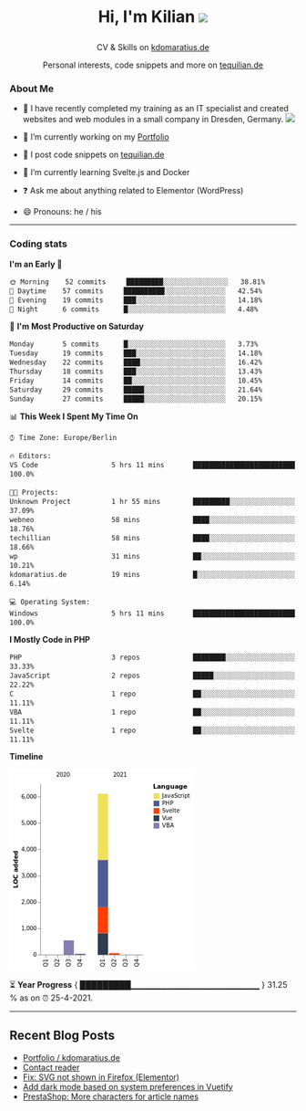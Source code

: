 # <p align="center"> Hi, I'm Kilian <img src="https://github.com/TheDudeThatCode/TheDudeThatCode/blob/master/Assets/wave.gif" width="29px"></p>
<p align="center">CV & Skills on <a href="https://kdomaratius.de">kdomaratius.de</a></p>
<p align="center">Personal interests, code snippets and more on <a href="https://tequilian.de">tequilian.de</a></p>

### About Me
- 🏦 I have recently completed my training as an IT specialist and created websites and web modules in a small company in Dresden, Germany.
      <img src="https://media.giphy.com/media/WUlplcMpOCEmTGBtBW/giphy.gif" width="30">

- 🔭 I’m currently working on my [Portfolio](https://github.com/despokd/portfolio)  
- 📝 I post code snippets on [tequilian.de](https://tequilian.de/snippets/)
- 🌱 I’m currently learning  Svelte.js and Docker 
- ❓ Ask me about anything related to Elementor (WordPress)  
- 😄 Pronouns: he / his  

---

### Coding stats

<!--START_SECTION:waka-->
**I'm an Early 🐤** 

```text
🌞 Morning    52 commits     █████████░░░░░░░░░░░░░░░░   38.81% 
🌆 Daytime    57 commits     ██████████░░░░░░░░░░░░░░░   42.54% 
🌃 Evening    19 commits     ███░░░░░░░░░░░░░░░░░░░░░░   14.18% 
🌙 Night      6 commits      █░░░░░░░░░░░░░░░░░░░░░░░░   4.48%

```
📅 **I'm Most Productive on Saturday** 

```text
Monday       5 commits      █░░░░░░░░░░░░░░░░░░░░░░░░   3.73% 
Tuesday      19 commits     ███░░░░░░░░░░░░░░░░░░░░░░   14.18% 
Wednesday    22 commits     ████░░░░░░░░░░░░░░░░░░░░░   16.42% 
Thursday     18 commits     ███░░░░░░░░░░░░░░░░░░░░░░   13.43% 
Friday       14 commits     ██░░░░░░░░░░░░░░░░░░░░░░░   10.45% 
Saturday     29 commits     █████░░░░░░░░░░░░░░░░░░░░   21.64% 
Sunday       27 commits     █████░░░░░░░░░░░░░░░░░░░░   20.15%

```


📊 **This Week I Spent My Time On** 

```text
⌚︎ Time Zone: Europe/Berlin

🔥 Editors: 
VS Code                  5 hrs 11 mins       █████████████████████████   100.0%

🐱‍💻 Projects: 
Unknown Project          1 hr 55 mins        █████████░░░░░░░░░░░░░░░░   37.09% 
webneo                   58 mins             ████░░░░░░░░░░░░░░░░░░░░░   18.76% 
techillian               58 mins             ████░░░░░░░░░░░░░░░░░░░░░   18.66% 
wp                       31 mins             ██░░░░░░░░░░░░░░░░░░░░░░░   10.21% 
kdomaratius.de           19 mins             █░░░░░░░░░░░░░░░░░░░░░░░░   6.14%

💻 Operating System: 
Windows                  5 hrs 11 mins       █████████████████████████   100.0%

```

**I Mostly Code in PHP** 

```text
PHP                      3 repos             ████████░░░░░░░░░░░░░░░░░   33.33% 
JavaScript               2 repos             █████░░░░░░░░░░░░░░░░░░░░   22.22% 
C                        1 repo              ██░░░░░░░░░░░░░░░░░░░░░░░   11.11% 
VBA                      1 repo              ██░░░░░░░░░░░░░░░░░░░░░░░   11.11% 
Svelte                   1 repo              ██░░░░░░░░░░░░░░░░░░░░░░░   11.11%

```


**Timeline**

![Chart not found](https://raw.githubusercontent.com/despokd/despokd/master/charts/bar_graph.png) 


<!--END_SECTION:waka-->

⏳ **Year Progress** { █████████▁▁▁▁▁▁▁▁▁▁▁▁▁▁▁▁▁▁▁▁▁ } 31.25 % as on ⏰ 25-4-2021.

---

## Recent Blog Posts  
<!-- BLOG-POST-LIST:START -->
- [Portfolio / kdomaratius.de](https://tequilian.de/projekte/portfolio-kdomaratius-de/)
- [Contact reader](https://tequilian.de/projekte/web-contact-reader/)
- [Fix: SVG not shown in Firefox (Elementor)](https://tequilian.de/snippets/fix-svg-not-shown-in-firefox-elementor/)
- [Add dark mode based on system preferences in Vuetify](https://tequilian.de/snippets/add-dark-mode-based-on-system-preferences-in-vuetify/)
- [PrestaShop: More characters for article names](https://tequilian.de/snippets/prestashop-more-characters-for-article-name/)
<!-- BLOG-POST-LIST:END -->  


